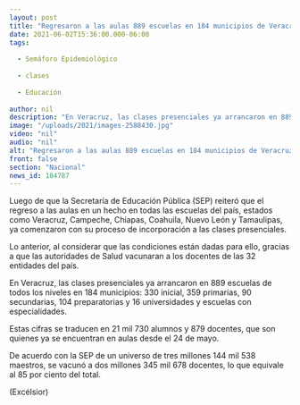 ```yaml
---
layout: post
title: "Regresaron a las aulas 889 escuelas en 184 municipios de Veracruz"
date: 2021-06-02T15:36:00.000-06:00
tags:
  
  - Semáforo Epidemiológico
  
  - clases
  
  - Educación
  
author: nil
description: "En Veracruz, las clases presenciales ya arrancaron en 889 escuelas de todos los niveles en 184 municipios: 330 inicial, 359 primarias, 90 secundarias, 104 preparatorias y 16 universidades"
image: "/uploads/2021/images-2588430.jpg"
video: "nil"
audio: "nil"
alt: "Regresaron a las aulas 889 escuelas en 184 municipios de Veracruz"
front: false
section: "Nacional"
news_id: 184787
---
```


Luego de que la Secretaría de Educación Pública (SEP) reiteró que el regreso a las aulas en un hecho en todas las escuelas del país, estados como Veracruz, Campeche, Chiapas, Coahuila, Nuevo León y Tamaulipas, ya comenzaron con su proceso de incorporación a las clases presenciales.

Lo anterior, al considerar que las condiciones están dadas para ello, gracias a que las autoridades de Salud vacunaran a los docentes de las 32 entidades del país.

En Veracruz, las clases presenciales ya arrancaron en 889 escuelas de todos los niveles en 184 municipios: 330 inicial, 359 primarias, 90 secundarias, 104 preparatorias y 16 universidades y escuelas con especialidades.

Estas cifras se traducen en 21 mil 730 alumnos y 879 docentes, que son quienes ya se encuentran en aulas desde el 24 de mayo.

De acuerdo con la SEP de un universo de tres millones 144 mil 538 maestros, se vacunó a dos millones 345 mil 678 docentes, lo que equivale al 85 por ciento del total.

(Excélsior)